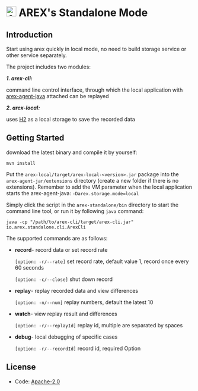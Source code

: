# <img src="https://avatars.githubusercontent.com/u/103105168?s=200&v=4" alt="Arex Icon" width="27" height=""> AREX's Standalone Mode

## Introduction

Start using arex quickly in local mode, no need to build storage service or other service separately. 

The project includes two modules:

***1. arex-cli:***

command line control interface, through which the local application with [arex-agent-java](https://github.com/arextest/arex-agent-java) attached can be replayed

***2. arex-local:***

uses [H2](https://www.h2database.com) as a local storage to save the recorded data


## Getting Started


download the latest binary and compile it by yourself:

```other
mvn install
```

Put the `arex-local/target/arex-local-<version>.jar` package into the `arex-agent-jar/extensions` directory (create a new folder if there is no extensions).
Remember to add the VM parameter when the local application starts the arex-agent-java: `-Darex.storage.mode=local`


Simply click the script in the `arex-standalone/bin` directory to start the command line tool, or run it by following `java` command:

```other
java -cp "/path/to/arex-cli/target/arex-cli.jar" io.arex.standalone.cli.ArexCli
```



The supported commands are as follows:


- **record**- record data or set record rate

  `[option: -r/--rate]` set record rate, default value 1, record once every 60 seconds

  `[option: -c/--close]` shut down record


- **replay**- replay recorded data and view differences

  `[option: -n/--num]` replay numbers, default the latest 10


- **watch**- view replay result and differences

  `[option: -r/--replayId]` replay id, multiple are separated by spaces


- **debug**- local debugging of specific cases

  `[option: -r/--recordId]` record id, required Option



## License
- Code: [Apache-2.0](https://github.com/arextest/arex-agent-java/blob/main/LICENSE)
